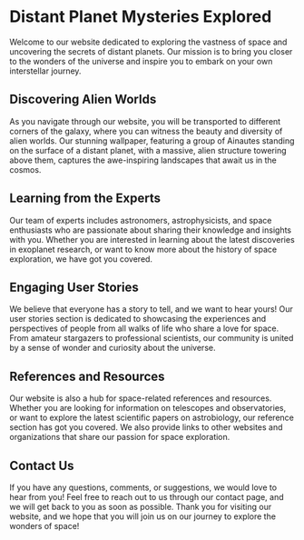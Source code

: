 <!--font:Open Sans-->

# Distant Planet Mysteries Explored

Welcome to our website dedicated to exploring the vastness of space and uncovering the secrets of distant planets. Our mission is to bring you closer to the wonders of the universe and inspire you to embark on your own interstellar journey.

## Discovering Alien Worlds

As you navigate through our website, you will be transported to different corners of the galaxy, where you can witness the beauty and diversity of alien worlds. Our stunning wallpaper, featuring a group of Ainautes standing on the surface of a distant planet, with a massive, alien structure towering above them, captures the awe-inspiring landscapes that await us in the cosmos.

## Learning from the Experts

Our team of experts includes astronomers, astrophysicists, and space enthusiasts who are passionate about sharing their knowledge and insights with you. Whether you are interested in learning about the latest discoveries in exoplanet research, or want to know more about the history of space exploration, we have got you covered.

## Engaging User Stories

We believe that everyone has a story to tell, and we want to hear yours! Our user stories section is dedicated to showcasing the experiences and perspectives of people from all walks of life who share a love for space. From amateur stargazers to professional scientists, our community is united by a sense of wonder and curiosity about the universe.

## References and Resources

Our website is also a hub for space-related references and resources. Whether you are looking for information on telescopes and observatories, or want to explore the latest scientific papers on astrobiology, our reference section has got you covered. We also provide links to other websites and organizations that share our passion for space exploration.

## Contact Us

If you have any questions, comments, or suggestions, we would love to hear from you! Feel free to reach out to us through our contact page, and we will get back to you as soon as possible. Thank you for visiting our website, and we hope that you will join us on our journey to explore the wonders of space!

<!--

Write me content for website with wallpaper which alt text is:

"A group of Ainautes standing on the surface of a distant planet, with a massive, alien structure towering above them."

The name/title of the page should not be 1:1 copy of the alt text but rather a real content of the website which is using this wallpaper.

- Use markdown format 
- Start with heading
- Heading should be short and concise
- The content should look like a real website 
- The website should not be about the wallpaper, wallpaper is just a related background
- Heading should be contain work "wallpaper" or "background"
- Include real sections like references, contact, user stories, etc. use things relevant to the page purpose.
- Feel free to use structure like headings, bullets, numbering, blockquotes, paragraphs, horizontal lines, etc.
- You can use formatting like bold or _italic_
- You can include UTF-8 emojis
- Links should be only #hash anchors (and you can refer to the document itself)
- Do not include images


---


# Exploring the Wonders of Space: Unveiling the Mysteries of Distant Planets

Welcome to our website dedicated to exploring the vastness of space and uncovering the secrets of distant planets. Our mission is to bring you closer to the wonders of the universe and inspire you to embark on your own interstellar journey.

## Discovering Alien Worlds

As you navigate through our website, you will be transported to different corners of the galaxy, where you can witness the beauty and diversity of alien worlds. Our stunning wallpaper, featuring a group of Ainautes standing on the surface of a distant planet, with a massive, alien structure towering above them, captures the awe-inspiring landscapes that await us in the cosmos.

## Learning from the Experts

Our team of experts includes astronomers, astrophysicists, and space enthusiasts who are passionate about sharing their knowledge and insights with you. Whether you are interested in learning about the latest discoveries in exoplanet research, or want to know more about the history of space exploration, we have got you covered.

## Engaging User Stories

We believe that everyone has a story to tell, and we want to hear yours! Our user stories section is dedicated to showcasing the experiences and perspectives of people from all walks of life who share a love for space. From amateur stargazers to professional scientists, our community is united by a sense of wonder and curiosity about the universe.

## References and Resources

Our website is also a hub for space-related references and resources. Whether you are looking for information on telescopes and observatories, or want to explore the latest scientific papers on astrobiology, our reference section has got you covered. We also provide links to other websites and organizations that share our passion for space exploration.

## Contact Us

If you have any questions, comments, or suggestions, we would love to hear from you! Feel free to reach out to us through our contact page, and we will get back to you as soon as possible. Thank you for visiting our website, and we hope that you will join us on our journey to explore the wonders of space!


---


Write me a Google font which is best fitting for the website.

Pick from the list:
- Open Sans
- Cinzel
- Raleway
- Great Vibes
- Barlow Condensed
- Alegreya
- Creepster
- Dancing Script
- Poppins
- Futura
- Cabin
- Lato
- Roboto
- Lobster
- Montserrat
- Playfair Display
- Cormorant Garamond
- IBM Plex Sans
- Exo 2
- Orbitron
- Inter
- Cinzel Decorative


Write just the font name nothing else.


---


Open Sans

-->
